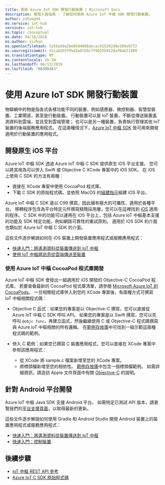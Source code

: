 ```yaml
---
title: 使用 Azure IoT SDK 開發行動裝置 | Microsoft Docs
description: 開發人員指南 - 了解如何使用 Azure IoT 中樞 SDK 開發行動裝置。
author: yzhong94
ms.service: iot-hub
services: iot-hub
ms.topic: conceptual
ms.date: 04/16/2018
ms.author: yizhon
ms.openlocfilehash: 5256a58a2b68584888abcac915392d8e389e9772
ms.sourcegitcommit: 41ca82b5f95d2e07b0c7f9025b912daf0ab21909
ms.translationtype: MT
ms.contentlocale: zh-TW
ms.lasthandoff: 06/13/2019
ms.locfileid: "60399363"
---
```

# <a name="develop-for-mobile-devices-using-azure-iot-sdks"></a>使用 Azure IoT SDK 開發行動裝置

物聯網中的物是指各式各樣功能不同的裝置，例如感應器、微控制器、智慧型裝置、工業閘道，甚至是行動裝置。  行動裝置可以是 IoT 裝置，不斷從傳送裝置遙測資料到雲端，並且受到雲端管理；  也可以是另一種裝置，負責執行管理其他 IoT 裝置的後端服務應用程式。  在這兩種情況下，[Azure IoT 中樞 SDK](https://docs.microsoft.com/azure/iot-hub/iot-hub-devguide-sdks) 皆可用來開發適用於行動裝置的應用程式。  

## <a name="develop-for-native-ios-platform"></a>開發原生 iOS 平台

Azure IoT 中樞 SDK 透過 Azure IoT 中樞 C SDK 提供原生 iOS 平台支援。  您可以將其視為可以併入 Swift 或 Objective C XCode 專案中的 iOS SDK。  在 iOS 上使用 C SDK 的方法有兩種：

* 直接在 XCode 專案中使用 CocoaPod 程式庫。  
* 下載 C SDK 的原始程式碼，並依照 MacOS 的[組建指示](https://github.com/Azure/azure-iot-sdk-c/blob/master/doc/devbox_setup.md)組建 iOS 平台。  

Azure IoT 中樞 C SDK 是以 C99 撰寫，因此擁有極大的可攜性，適用於各種平台。  移轉程序包含為平台特定元件撰寫精簡採用層，您可以在這裡找到 [iOS](https://github.com/Azure/azure-c-shared-utility/tree/master/pal/ios-osx) 適用的程序。  C SDK 中的功能可以運用在 iOS 平台上，包括 Azure IoT 中樞基本支援的功能及 SDK 特定功能，例如網路可靠性的重試原則。  適用於 iOS SDK 的介面也類似於 Azure IoT 中樞 C SDK 的介面。  

這些文件逐步解說如何在 iOS 裝置上開發裝置應用程式或服務應用程式：

* [快速入門：將遙測資料從裝置傳送到 IoT 中樞](quickstart-send-telemetry-ios.md)  
* [使用 IoT 中樞將訊息從雲端傳送至裝置](iot-hub-ios-swift-c2d.md) 

### <a name="develop-with-azure-iot-hub-cocoapod-libraries"></a>使用 Azure IoT 中樞 CocoaPod 程式庫開發

Azure IoT 中樞 SDK 會發出一組適用於 iOS 開發的 Objective-C CocoaPod 程式庫。  若要查看最新的 CocoaPod 程式庫清單，請參閱 [Microsoft Azure IoT 的 CocoaPods](https://github.com/Azure/azure-iot-sdk-c/blob/master/iothub_client/samples/ios/CocoaPods.md)。  一旦相關程式庫併入到您的 XCode 專案後，有兩種方式可撰寫 IoT 中樞相關程式碼：

* Objective C 函式：如果您的專案是以 Objective-C 撰寫，您可以直接從 Azure IoT 中樞 C SDK 呼叫 API。  如果您的專案是以 Swift 撰寫，您可以先呼叫 `@objc func`，再建立函式，然後繼續使用 C 或 Objective-C 程式碼撰寫與 Azure IoT 中樞相關的所有邏輯。  在[範例存放庫](https://github.com/Azure-Samples/azure-iot-samples-ios)中可找到一組示範這兩種程式碼的範例。  

* 併入 C 範例：如果您已撰寫 C 裝置應用程式，您可以直接在 XCode 專案中參照該應用程式：
    * 從 XCode 將 sample.c 檔案新增至您的 XCode 專案。  
    * 將標頭檔新增至您的相依性。  [範例存放庫](https://github.com/Azure-Samples/azure-iot-samples-ios)中包含一個標頭檔範例。 如需詳細資訊，請造訪 Apple 文件頁面中有關 [Objective-C](https://developer.apple.com/documentation/objectivec) 的說明。

## <a name="develop-for-android-platform"></a>針對 Android 平台開發
Azure IoT 中樞 Java SDK 支援 Android 平台。  如需特定已測試 API 版本，請瀏覽我們的[平台支援頁面](iot-hub-device-sdk-platform-support.md)，以取得最新的更新。

這些文件逐步解說如何使用 Gradle 和 Android Studio 開發 Android 裝置上的裝置應用程式或服務應用程式：

* [快速入門：將遙測資料從裝置傳送到 IoT 中樞](quickstart-send-telemetry-android.md)  
* [快速入門：控制裝置](quickstart-control-device-android.md) 

## <a name="next-steps"></a>後續步驟

* [IoT 中樞 REST API 參考](https://docs.microsoft.com/rest/api/iothub/)
* [Azure IoT C SDK 原始程式碼](https://github.com/Azure/azure-iot-sdk-c)
